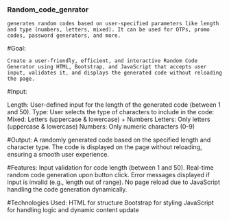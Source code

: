 ### Random_code_genrator
```
generates random codes based on user-specified parameters like length and type (numbers, letters, mixed). It can be used for OTPs, promo codes, password generators, and more.
```

#Goal:
```
Create a user-friendly, efficient, and interactive Random Code Generator using HTML, Bootstrap, and JavaScript that accepts user input, validates it, and displays the generated code without reloading the page.
```
#Input:

Length: User-defined input for the length of the generated code (between 1 and 50).
Type: User selects the type of characters to include in the code:
    Mixed: Letters (uppercase & lowercase) + Numbers
    Letters: Only letters (uppercase & lowercase)
    Numbers: Only numeric characters (0-9)

#Output:
A randomly generated code based on the specified length and character type.
The code is displayed on the page without reloading, ensuring a smooth user experience.

#Features:
Input validation for code length (between 1 and 50).
Real-time random code generation upon button click.
Error messages displayed if input is invalid (e.g., length out of range).
No page reload due to JavaScript handling the code generation dynamically.

#Technologies Used:
HTML for structure
Bootstrap for styling
JavaScript for handling logic and dynamic content update

